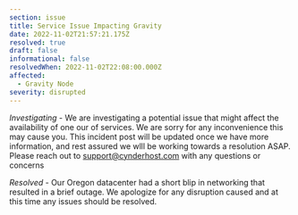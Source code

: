 ```yaml
---
section: issue
title: Service Issue Impacting Gravity
date: 2022-11-02T21:57:21.175Z
resolved: true
draft: false
informational: false
resolvedWhen: 2022-11-02T22:08:00.000Z
affected:
  - Gravity Node
severity: disrupted
---
```

*Investigating* - We are investigating a potential issue that might affect the availability of one our of services. We are sorry for any inconvenience this may cause you. This incident post will be updated once we have more information, and rest assured we wlll be working towards a resolution ASAP. Please reach out to support@cynderhost.com with any questions or concerns

*R﻿esolved* - Our Oregon datacenter had a short blip in networking that resulted in a brief outage. We apologize for any disruption caused and at this time any issues should be resolved.